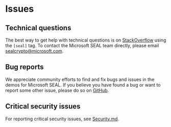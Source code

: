 # Issues 

## Technical questions

The best way to get help with technical questions is on 
[StackOverflow](https://stackoverflow.com/questions/tagged/seal) using the `[seal]` 
tag. To contact the Microsoft SEAL team directly, please email
[sealcrypto@microsoft.com](mailto:sealcrypto@microsoft.com).

## Bug reports

We appreciate community efforts to find and fix bugs and issues in the demos for Microsoft SEAL. 
If you believe you have found a bug or want to report some other issue, please 
do so on [GitHub](https://github.com/Microsoft/SEAL-Demo/issues).

## Critical security issues

For reporting critical security issues, see [Security.md](Security.md).

